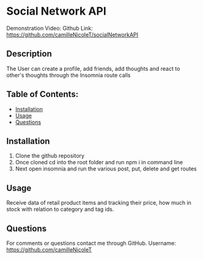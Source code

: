 # Social Network API

Demonstration Video: 
Github Link: https://github.com/camilleNicoleT/socialNetworkAPI

## Description
The User can create a profile, add friends, add thoughts and react to other's thoughts through the Insomnia route calls

## Table of Contents:
   - [Installation](#installation) 
   - [Usage](#usage) 
   - [Questions](#Questions) 

## Installation 
  1) Clone the github repository
  2) Once cloned cd into the root folder and run npm i in command line
  3) Next open insomnia and run the various post, put, delete and get routes
  

## Usage
  Receive data of retail product items and tracking their price, how much in stock with relation to category and tag ids.


## Questions
For comments or questions contact me through GitHub. Username: https://github.com/camilleNicoleT
